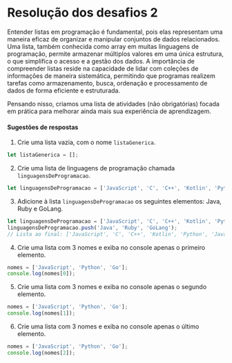 # Resolução dos desafios 2

Entender listas em programação é fundamental, pois elas representam uma maneira eficaz de organizar e manipular conjuntos de dados relacionados. Uma lista, também conhecida como array em muitas linguagens de programação, permite armazenar múltiplos valores em uma única estrutura, o que simplifica o acesso e a gestão dos dados. A importância de compreender listas reside na capacidade de lidar com coleções de informações de maneira sistemática, permitindo que programas realizem tarefas como armazenamento, busca, ordenação e processamento de dados de forma eficiente e estruturada.

Pensando nisso, criamos uma lista de atividades (não obrigatórias) focada em prática para melhorar ainda mais sua experiência de aprendizagem.
[]()

#### Sugestões de respostas

1) Crie uma lista vazia, com o nome `listaGenerica`.
```js
let listaGenerica = [];
```

2) Crie uma lista de linguagens de programação chamada `linguagensDeProgramacao`.

```js
let linguagensDeProgramacao = ['JavaScript', 'C', 'C++', 'Kotlin', 'Python'];
```

3) Adicione à lista `linguagensDeProgramacao` os seguintes elementos: Java, Ruby e GoLang.

```js
let linguagensDeProgramacao = ['JavaScript', 'C', 'C++', 'Kotlin', 'Python'];
linguagensDeProgramacao.push('Java', 'Ruby', 'GoLang');
// Lista ao final: ['JavaScript', 'C', 'C++', 'Kotlin', 'Python', 'Java', 'Ruby', 'GoLang']
```

4) Crie uma lista com 3 nomes e exiba no console apenas o primeiro elemento.

```js
nomes = ['JavaScript', 'Python', 'Go'];
console.log(nomes[0]);
```

5) Crie uma lista com 3 nomes e exiba no console apenas o segundo elemento.

```js
nomes = ['JavaScript', 'Python', 'Go'];
console.log(nomes[1]);
```

6) Crie uma lista com 3 nomes e exiba no console apenas o último elemento.

```js
nomes = ['JavaScript', 'Python', 'Go'];
console.log(nomes[2]);
```
